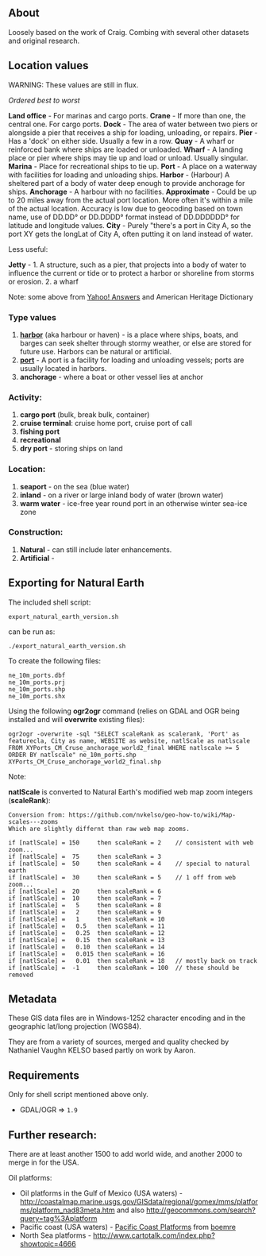 ## About

Loosely based on the work of Craig. Combing with several other datasets and original research.


## Location values

WARNING: These values are still in flux.

_Ordered best to worst_

**Land office** - For marinas and cargo ports.
**Crane** - If more than one, the central one. For cargo ports.
**Dock** - The area of water between two piers or alongside a pier that receives a ship for loading, unloading, or repairs.
**Pier** - Has a 'dock' on either side. Usually a few in a row.
**Quay** - A wharf or reinforced bank where ships are loaded or unloaded.
**Wharf** - A landing place or pier where ships may tie up and load or unload. Usually singular.
**Marina** - Place for recreational ships to tie up.
**Port**  - A place on a waterway with facilities for loading and unloading ships.
**Harbor** - (Harbour) A sheltered part of a body of water deep enough to provide anchorage for ships.
**Anchorage** - A harbour with no facilities.
**Approximate** - Could be up to 20 miles away from the actual port location. 
More often it's within a mile of the actual location. Accuracy is low due to geocoding 
based on town name, use of DD.DD° or DD.DDDD° format instead of DD.DDDDDD° for latitude 
and longitude values.
**City** - Purely "there's a port in City A, so the port XY gets the longLat of City A, often putting it on land instead of water.

Less useful:

**Jetty** -  1. A structure, such as a pier, that projects into a body of water to influence the current or tide or to protect a harbor or shoreline from storms or erosion. 2. a wharf

Note: some above from [Yahoo! Answers](http://answers.yahoo.com/question/index?qid=20100530145659AAHL8k4) and American Heritage Dictionary

### Type values

1. **[harbor](http://en.wikipedia.org/wiki/Harbor)** (aka harbour or haven) - is a place where ships, boats, and barges can seek shelter through stormy weather, or else are stored for future use. Harbors can be natural or artificial.
1. **[port](http://en.wikipedia.org/wiki/Port)** - A port is a facility for loading and unloading vessels; ports are usually located in harbors.
1. **anchorage** - where a boat or other vessel lies at anchor

### Activity:

1. **cargo port** (bulk, break bulk, container)
1. **cruise terminal**: cruise home port, cruise port of call
1. **fishing port**
1. **recreational**
1. **dry port** - storing ships on land

### Location:

1. **seaport** - on the sea (blue water)
1. **inland** - on a river or large inland body of water (brown water)
1. **warm water** - ice-free year round port in an otherwise winter sea-ice zone

### Construction:

1. **Natural** - can still include later enhancements.
1. **Artificial** - 


## Exporting for Natural Earth

The included shell script:

	export_natural_earth_version.sh
	
can be run as:

	./export_natural_earth_version.sh
	
To create the following files:

	ne_10m_ports.dbf
	ne_10m_ports.prj
	ne_10m_ports.shp
	ne_10m_ports.shx
	
Using the following **ogr2ogr** command (relies on GDAL and OGR being installed and will **overwrite** existing files):

	ogr2ogr -overwrite -sql "SELECT scaleRank as scalerank, 'Port' as featurecla, City as name, WEBSITE as website, natlScale as natlscale FROM XYPorts_CM_Cruse_anchorage_world2_final WHERE natlscale >= 5 ORDER BY natlscale" ne_10m_ports.shp XYPorts_CM_Cruse_anchorage_world2_final.shp
	
Note: 
	
**natlScale** is converted to Natural Earth's modified web map zoom integers (**scaleRank**):

    Conversion from: https://github.com/nvkelso/geo-how-to/wiki/Map-scales---zooms
    Which are slightly differnt than raw web map zooms.
    
	if [natlScale] = 150     then scaleRank = 2    // consistent with web zoom...
	if [natlScale] =  75     then scaleRank = 3    
	if [natlScale] =  50     then scaleRank = 4    // special to natural earth
	if [natlScale] =  30     then scaleRank = 5    // 1 off from web zoom...
	if [natlScale] =  20     then scaleRank = 6
	if [natlScale] =  10     then scaleRank = 7
	if [natlScale] =   5     then scaleRank = 8
	if [natlScale] =   2     then scaleRank = 9
	if [natlScale] =   1     then scaleRank = 10
	if [natlScale] =   0.5   then scaleRank = 11
	if [natlScale] =   0.25  then scaleRank = 12
	if [natlScale] =   0.15  then scaleRank = 13
	if [natlScale] =   0.10  then scaleRank = 14
	if [natlScale] =   0.015 then scaleRank = 16
	if [natlScale] =   0.01  then scaleRank = 18   // mostly back on track
	if [natlScale] =  -1     then scaleRank = 100  // these should be removed


## Metadata

These GIS data files are in Windows-1252 character encoding and in the geographic lat/long projection (WGS84). 

They are from a variety of sources, merged and quality checked by Nathaniel Vaughn KELSO based partly on work by Aaron.


## Requirements 

Only for shell script mentioned above only.

* GDAL/OGR => `1.9`


## Further research:

There are at least another 1500 to add world wide, and another 2000 to merge in for the USA.

Oil platforms:

* Oil platforms in the Gulf of Mexico (USA waters) - http://coastalmap.marine.usgs.gov/GISdata/regional/gomex/mms/platforms/platform_nad83meta.htm and also http://geocommons.com/search?query=tag%3Aplatform
* Pacific coast (USA waters) - [Pacific Coast Platforms](http://www.boemre.gov/ld/Offshore_Cadastre/Pacific/gis/pacific/pc_plat.zip) from [boemre](http://www.boemre.gov/offshore/mapping/pacific.htm)
* North Sea platforms - http://www.cartotalk.com/index.php?showtopic=4666